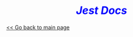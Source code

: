 ***<h1 style="text-align:center; color:blue;">Jest Docs</h1>***

[<< Go back to main page](./index.md)
